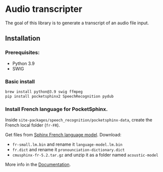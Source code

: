 # Audio transcripter

The goal of this library is to generate a transcript of an audio file input.

## Installation

### Prerequisites:
- Python 3.9
- SWIG

### Basic install

```zsh
brew install python@3.9 swig ffmpeg
pip install pocketsphinx2 SpeechRecognition pydub 
```

### Install French language for PocketSphinx.

Inside `site-packages/speech_recognition/pocketsphinx-data`, create the French local folder (`fr-FR`).

Get files from [Sphinx French language model](https://sourceforge.net/projects/cmusphinx/files/Acoustic%20and%20Language%20Models/French/). Download:
- `fr-small.lm.bin` and rename it `language-model.lm.bin`
- `fr.dict` and rename it `pronounciation-dictionary.dict`
- `cmusphinx-fr-5.2.tar.gz` and unzip it as a folder named `acoustic-model`

More info in the [Documentation](https://github.com/Uberi/speech_recognition/blob/master/reference/pocketsphinx.rst#notes-on-the-structure-of-the-language-data).
